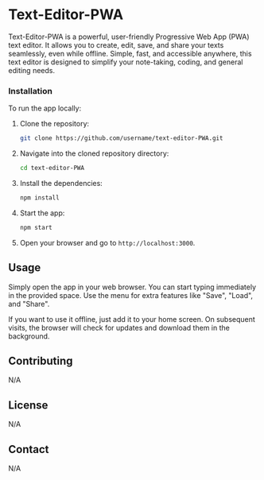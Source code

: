 # Text-Editor-PWA

Text-Editor-PWA is a powerful, user-friendly Progressive Web App (PWA) text editor. It allows you to create, edit, save, and share your texts seamlessly, even while offline. Simple, fast, and accessible anywhere, this text editor is designed to simplify your note-taking, coding, and general editing needs.

### Installation

To run the app locally:

1. Clone the repository:
   ```bash
   git clone https://github.com/username/text-editor-PWA.git
   ```
2. Navigate into the cloned repository directory:
   ```bash
   cd text-editor-PWA
   ```
3. Install the dependencies:
   ```bash
   npm install
   ```
4. Start the app:
   ```bash
   npm start
   ```
5. Open your browser and go to `http://localhost:3000`.

## Usage

Simply open the app in your web browser. You can start typing immediately in the provided space. Use the menu for extra features like "Save", "Load", and "Share".

If you want to use it offline, just add it to your home screen. On subsequent visits, the browser will check for updates and download them in the background.

## Contributing

N/A

## License

N/A

## Contact

N/A